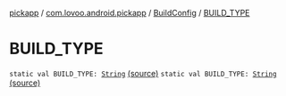 [pickapp](../../index.md) / [com.lovoo.android.pickapp](../index.md) / [BuildConfig](index.md) / [BUILD_TYPE](./-b-u-i-l-d_-t-y-p-e.md)

# BUILD_TYPE

`static val BUILD_TYPE: `[`String`](https://kotlinlang.org/api/latest/jvm/stdlib/kotlin/-string/index.html) [(source)](https://github.com/lovoo/android-pickpic/blob/master/pickapp/build/generated/source/buildConfig/debug/com/lovoo/android/pickapp/BuildConfig.java#L14)
`static val BUILD_TYPE: `[`String`](https://kotlinlang.org/api/latest/jvm/stdlib/kotlin/-string/index.html) [(source)](https://github.com/lovoo/android-pickpic/blob/master/pickapp/build/generated/source/buildConfig/debug/com/lovoo/android/pickapp/BuildConfig.java#L14)